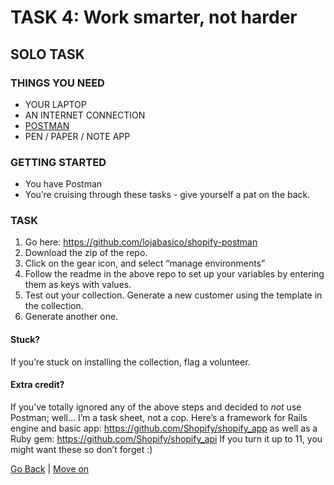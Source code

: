 # TASK 4: Work smarter, not harder

## SOLO TASK

### THINGS YOU NEED
- YOUR LAPTOP
- AN INTERNET CONNECTION
- [POSTMAN](https://www.getpostman.com/)
- PEN / PAPER / NOTE APP

### GETTING STARTED
- You have Postman
- You’re cruising through these tasks - give yourself a pat on the back.

### TASK
1. Go here: https://github.com/lojabasico/shopify-postman
2. Download the zip of the repo.
3. Click on the gear icon, and select “manage environments”
4. Follow the readme in the above repo to set up your variables by entering them as keys with values.
5. Test out your collection. Generate a new customer using the template in the collection.
6. Generate another one.

#### Stuck?
If you’re stuck on installing the collection, flag a volunteer.

#### Extra credit?
If you’ve totally ignored any of the above steps and decided to *not* use Postman; well… I’m a task sheet, not a cop. Here’s a framework for Rails engine and basic app: https://github.com/Shopify/shopify_app as well as a Ruby gem: https://github.com/Shopify/shopify_api If you turn it up to 11, you might want these so don’t forget :)

[Go Back](task3.md) | [Move on](task5.md)
